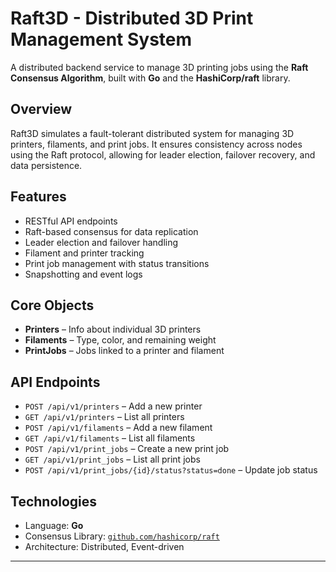
# Raft3D - Distributed 3D Print Management System

A distributed backend service to manage 3D printing jobs using the **Raft Consensus Algorithm**, built with **Go** and the **HashiCorp/raft** library.

## Overview

Raft3D simulates a fault-tolerant distributed system for managing 3D printers, filaments, and print jobs. It ensures consistency across nodes using the Raft protocol, allowing for leader election, failover recovery, and data persistence.

## Features

- RESTful API endpoints
- Raft-based consensus for data replication
- Leader election and failover handling
- Filament and printer tracking
- Print job management with status transitions
- Snapshotting and event logs

## Core Objects

- **Printers** – Info about individual 3D printers
- **Filaments** – Type, color, and remaining weight
- **PrintJobs** – Jobs linked to a printer and filament

## API Endpoints 

- `POST /api/v1/printers` – Add a new printer
- `GET /api/v1/printers` – List all printers
- `POST /api/v1/filaments` – Add a new filament
- `GET /api/v1/filaments` – List all filaments
- `POST /api/v1/print_jobs` – Create a new print job
- `GET /api/v1/print_jobs` – List all print jobs
- `POST /api/v1/print_jobs/{id}/status?status=done` – Update job status

## Technologies

- Language: **Go**
- Consensus Library: [`github.com/hashicorp/raft`](https://github.com/hashicorp/raft)
- Architecture: Distributed, Event-driven



---

